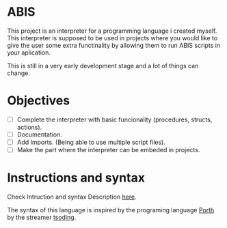 ABIS
====
This project is an interpreter for a programming language i created myself.
This interpreter is supposed to be used in projects where you would like to 
give the user some extra functinality by allowing them to run ABIS scripts in your aplication.

This is still in a very early development stage and a lot of things can change.

# Objectives

- [ ] Complete the interpreter with basic funcionality 
(procedures, structs, actions).
- [ ] Documentation.
- [ ] Add Imports. (Being able to use multiple script files).
- [ ] Make the part where the interpreter can be embeded in
projects.

# Instructions and syntax
Check Intruction and syntax Description [here](https://github.com/Daniel7Sly/ABIS-Programing-Language/blob/master/ABIS%20Reference.md).

The syntax of this language is inspired by the programing language [Porth](https://gitlab.com/tsoding/porth) by the streamer [tsoding](https://www.twitch.tv/tsoding).